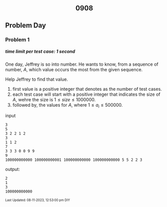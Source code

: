 <h2 align="center">0908</h2>

## Problem Day 

### Problem 1
##### time limit per test case: 1 second 

One day, Jeffrey is so into number. He wants to know, from a sequence of number, $A$, which value occurs the most from the given sequence. 

Help Jeffrey to find that value.

1. first value is a positive integer that denotes as the number of test cases.
2. each test case will start with a positive integer that indicates the size of $A$, wehre the size is $1 \leq size \leq 1000000$.
3. followed by, the values for $A$, where $1\leq a_i \leq 500000$.

input
```
3
5
3 2 2 1 2 
3
1 1 2
7
3 3 3 0 0 9 9
9
100000000000 100000000001 100000000000 100000000000 5 5 2 2 3 
```

output:
```
2
1
3
100000000000 
```




<font size = 1>Last Updated: 08-11-2023, 12:53:00 pm DIY</font>
